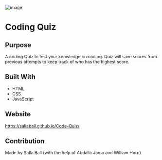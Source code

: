 ![image](https://user-images.githubusercontent.com/104656042/175336332-509e20b1-62d9-4d34-a741-00e822a0474f.png)

# Coding Quiz

## Purpose
A coding Quiz to test your knowledge on coding. Quiz will save scores from previous attempts to keep track of who has the highest score.

## Built With
* HTML
* CSS
* JavaScript

## Website
https://sallaball.github.io/Code-Quiz/

## Contribution
Made by Salla Ball
(with the help of Abdalla Jama and William Horn)
